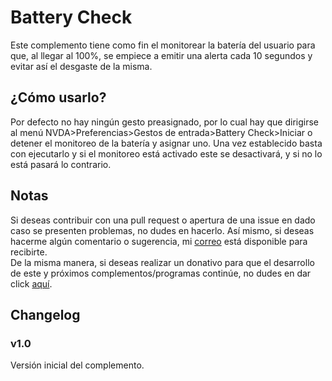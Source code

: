 # Battery Check
Este complemento tiene como fin el monitorear la batería del usuario para que, al llegar al 100%, se empiece a emitir una alerta cada 10 segundos y evitar así el desgaste de la misma. 

## ¿Cómo usarlo?
Por defecto no hay ningún gesto preasignado, por lo cual hay que dirigirse al menú NVDA>Preferencias>Gestos de entrada>Battery Check>Iniciar o detener el monitoreo de la batería y asignar uno. 
Una vez establecido basta con ejecutarlo y si el monitoreo está activado este se desactivará, y si no lo está pasará lo contrario. 

## Notas
Si deseas contribuir con una pull request o apertura de una issue en dado caso se presenten problemas, no dudes en hacerlo. Así mismo, si deseas hacerme algún comentario o sugerencia, mi [correo](mailto:angeldelosreyesfaz@gmail.com) está disponible para recibirte.  
De la misma manera, si deseas realizar un donativo para que el desarrollo de este y próximos complementos/programas continúe, no dudes en dar click [aquí](https://www.paypal.com/paypalme/r05angel).  

## Changelog

### v1.0

Versión inicial del complemento.